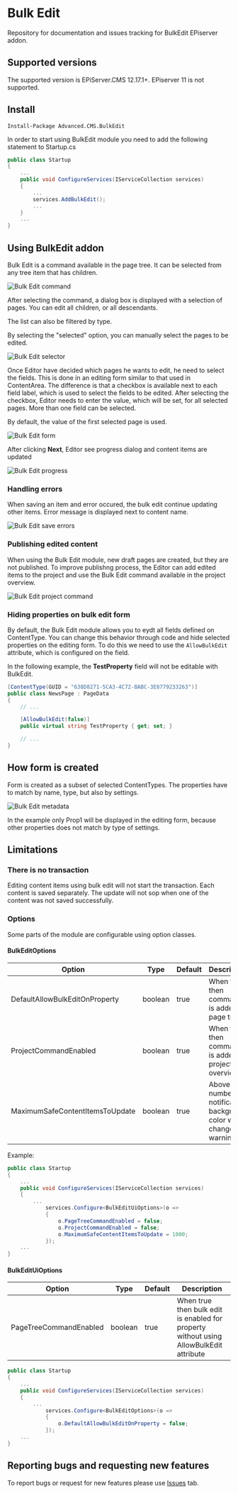 # Bulk Edit

Repository for documentation and issues tracking for BulkEdit EPiserver addon.

## Supported versions

The supported version is EPiServer.CMS 12.17.1+. EPiserver 11 is not supported.

## Install

```
Install-Package Advanced.CMS.BulkEdit
```

In order to start using BulkEdit module you need to add the following statement to Startup.cs

```c#
public class Startup
{
    ...
    public void ConfigureServices(IServiceCollection services)
    {
        ...
        services.AddBulkEdit();
        ...
    }
    ...
}
```

## Using BulkEdit addon

Bulk Edit is a command available in the page tree. It can be selected from any tree item that has children.

![Bulk Edit command](assets/bulk_edit_command.jpg "Bulk edit command")

After selecting the command, a dialog box is displayed with a selection of pages. You can edit all children, or all descendants.

The list can also be filtered by type.

By selecting the "selected" option, you can manually select the pages to be edited.

![Bulk Edit selector](assets/bulk_edit_selector.jpg "Bulk edit selector")

Once Editor have decided which pages he wants to edit, he need to select the fields. This is done in an editing form similar to that used in ContentArea.
The difference is that a checkbox is available next to each field label, which is used to select the fields to be edited. After selecting the checkbox, Editor needs to enter the value, which will be set, for all selected pages. More than one field can be selected.

By default, the value of the first selected page is used.

![Bulk Edit form](assets/bulk_edit_form.jpg "Bulk edit form")

After clicking **Next**, Editor see progress dialog and content items are updated 

![Bulk Edit progress](assets/bulk_edit_progress_window.jpg "Bulk edit progress")

### Handling errors

When saving an item and error occured, the bulk edit continue updating other items. Error message is displayed next to content name.

![Bulk Edit save errors](assets/bulk_edit_save_error.jpg "Bulk edit save error")

### Publishing edited content

When using the Bulk Edit module, new draft pages are created, but they are not published. To improve publishng process, the Editor can add edited items to the project and use the Bulk Edit command available in the project overview.

![Bulk Edit project command](assets/bulk_edit_project_command.jpg "Bulk edit project command")

### Hiding properties on bulk edit form

By default, the Bulk Edit module allows you to eydt all fields defined on ContentType. You can change this behavior through code and hide selected properties on the editing form. To do this we need to use the `AllowBulkEdit` attribute, which is configured on the field.

In the following example, the **TestProperty** field will not be editable with BulkEdit.
```c#
[ContentType(GUID = "638D8271-5CA3-4C72-BABC-3E8779233263")]
public class NewsPage : PageData
{
    // ...

    [AllowBulkEdit(false)]
    public virtual string TestProperty { get; set; }

    // ...
}
```

## How form is created

Form is created as a subset of selected ContentTypes. The properties have to match by name, type, but also by settings.

![Bulk Edit metadata](assets/bulk_edit_metadata.jpg "Bulk edit metadata")

In the example only Prop1 will be displayed in the editing form, because other properties does not match by type of settings.


## Limitations

### There is no transaction

Editing content items using bulk edit will not start the transaction. Each content is saved separately.
The update will not sop when one of the content was not saved successfully.

### Options

Some parts of the module are configurable using option classes.

#### BulkEditOptions

| Option        | Type | Default           | Description  |
| ---- | ---- | ---- | ---- |
| DefaultAllowBulkEditOnProperty | boolean | true | When true, then command is added to page tree |
| ProjectCommandEnabled | boolean | true | When true, then command is added to projects overview |
| MaximumSafeContentItemsToUpdate | boolean | true | Above this number the notification background color will change to warning |

Example:

```c#
public class Startup
{
    ...
    public void ConfigureServices(IServiceCollection services)
    {
        ...
            services.Configure<BulkEditUiOptions>(o =>
            {
                o.PageTreeCommandEnabled = false;
                o.ProjectCommandEnabled = false;
                o.MaximumSafeContentItemsToUpdate = 1000;
            });
    ...
}
```

#### BulkEditUiOptions


| Option        | Type | Default           | Description  |
| ---- | ---- | ---- | ---- |
| PageTreeCommandEnabled | boolean | true | When true then bulk edit is enabled for property without using AllowBulkEdit attribute |

```c#
public class Startup
{
    ...
    public void ConfigureServices(IServiceCollection services)
    {
        ...
            services.Configure<BulkEditOptions>(o =>
            {
                o.DefaultAllowBulkEditOnProperty = false;
            });
    ...
}
```


## Reporting bugs and requesting new features

To report bugs or request for new features please use [Issues](https://github.com/gregwiechec/bulk-edit-documentation/issues) tab.  
